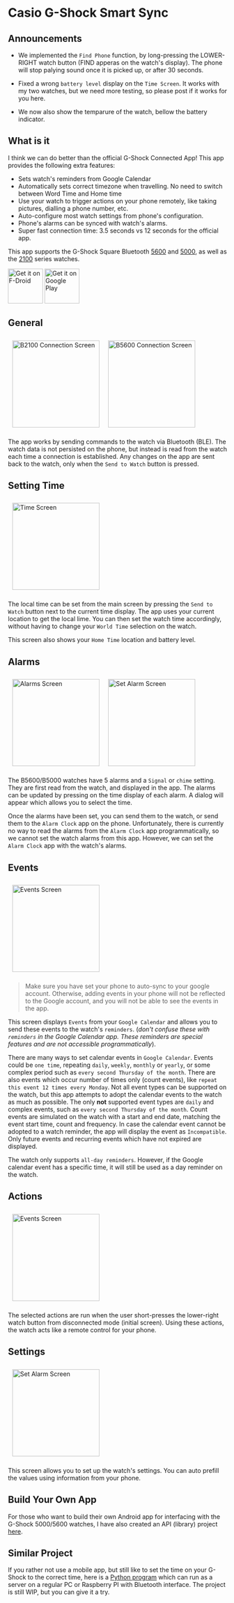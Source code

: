 # Casio G-Shock Smart Sync

## Announcements
- We implemented the `Find Phone` function, by long-pressing the LOWER-RIGHT watch button (FIND apperas on the watch's display). The phone will stop palying sound once it is picked up, or after 30 seconds.

- Fixed a wrong `battery level` display on the `Time Screen`. It works with my two watches, but we need more testing, so please post if it works for you here.

- We now also show the temparure of the watch, bellow the battery indicator.

## What is it
I think we can do better than the official G-Shock Connected App! This app provides the following extra features:

- Sets watch's reminders from Google Calendar
- Automatically sets correct timezone when travelling. No need to switch between Word Time and Home time
- Use your watch to trigger actions on your phone remotely, like taking pictures, dialling a phone number, etc.
- Auto-configure most watch settings from phone's configuration.
- Phone's alarms can be synced with watch's alarms.
- Super fast connection time: 3.5 seconds vs 12 seconds for the official app.

This app supports the G-Shock Square Bluetooth [5600](https://amzn.to/3Mt68Qb) and [5000](https://amzn.to/4194M13), as well as the [2100](https://amzn.to/3MUDCGY) series watches.

[<img src="https://fdroid.gitlab.io/artwork/badge/get-it-on.png"
     alt="Get it on F-Droid"
     height="80">](https://f-droid.org/packages/org.avmedia.gshockGoogleSync/)
[<img src="https://play.google.com/intl/en_us/badges/images/generic/en-play-badge.png"
     alt="Get it on Google Play"
     height="80">](https://play.google.com/store/apps/details?id=org.avmedia.gshockGoogleSync)

## General

<img src="fastlane/metadata/android/en-US/images/phoneScreenshots/mainscreen-b5600.png"
     alt="B5600 Connection Screen"
     width=200
     style="margin: 10px;" />
<img src="fastlane/metadata/android/en-US/images/phoneScreenshots/mainscreen-b2100.png"
     align="left"
     alt="B2100 Connection Screen"
     width=200
     style="margin: 10px;" />

The app works by sending commands to the watch via Bluetooth (BLE). The watch data is not persisted on the phone, but instead is read from the watch each time 
a connection is established. Any changes on the app are sent back to the watch, only when the `Send to Watch` button is pressed.  

## Setting Time
<img src="fastlane/metadata/android/en-US/images/phoneScreenshots/TimeScreen.png"
alt="Time Screen"
width=200
style="margin: 10px;" />

The local time can be set from the main screen by pressing the `Send to Watch` button next to the current time display. The app uses your current location to get the local lime.
You can then set the watch time accordingly, without having to change your `World Time` selection on the watch.

This screen also shows your `Home Time` location and battery level.

## Alarms

<img src="fastlane/metadata/android/en-US/images/phoneScreenshots/AlarmsScreen.png"
alt="Alarms Screen"
width=200
style="float: left; margin: 10px;" />

<img src="fastlane/metadata/android/en-US/images/phoneScreenshots/SetAlarmScreen.png"
alt="Set Alarm Screen"
width=200
style="margin: 10px;" />

The B5600/B5000 watches have 5 alarms and a `Signal` or `chime` setting. They are first read from the watch,
and displayed in the app. The alarms can be updated by pressing on the time display of each alarm. 
A dialog will appear which allows you to select the time.

Once the alarms have been set, you can send them to the watch, or send them to the `Alarm Clock` app on the phone. 
Unfortunately, there is currently no way to read the alarms from the `Alarm Clock` app programmatically, 
so we cannot set the watch alarms from this app. However, we can set the `Alarm Clock` app with the watch's alarms.

## Events
<img src="fastlane/metadata/android/en-US/images/phoneScreenshots/EventsScreen.png"
alt="Events Screen"
width=200
style="margin: 10px;" />

> Make sure you have set your phone to auto-sync to your google account. Otherwise, adding events in your phone will not be reflected to the Google account, and you will not be able to see the events in the app.

This screen displays `Events` from your `Google Calendar` and allows you to send these events to the watch's `reminders`.
(*don't confuse these with `reminders` in the Google Calendar app. These reminders are special features and are not accessible programmatically*).

There are many ways to set calendar events in `Google Calendar`. Events could be `one time`, repeating `daily`, `weekly`, `monthly` 
or `yearly`, or some complex period such as `every second Thursday of the month`. There are also events which occur number of 
times only (count events), like `repeat this event 12 times every Monday`. Not all event types can be supported on the watch, but this app 
attempts to adopt the calendar events to the watch as much as possible. The only **not** supported event types are `daily` and complex events, 
such as `every second Thursday of the month`. Count events are simulated on the watch with a start and end date, 
matching the event start time, count and frequency. In case the calendar event cannot be adopted to a watch reminder, 
the app will display the event as `Incompatible`. Only future events and recurring events which have not expired are displayed.

The watch only supports `all-day reminders`. However, if the Google calendar event has a specific time,
it will still be used as a day reminder on the watch.

## Actions
<img src="fastlane/metadata/android/en-US/images/phoneScreenshots/ActionsScreen.png"
alt="Events Screen"
width=200
style="margin: 10px;" />

The selected actions are run when the user short-presses the lower-right watch button from disconnected mode (initial screen). Using these actions, the watch acts like a remote control for your phone.

## Settings
<img src="fastlane/metadata/android/en-US/images/phoneScreenshots/Settings.png"
alt="Set Alarm Screen"
width=200
style="margin: 10px;" />

This screen allows you to set up the watch's settings. You can auto prefill the values using information from your phone.

## Build Your Own App
For those who want to build their own Android app for interfacing with the G-Shock 5000/5600 watches, I have also created an API (library) project [here](https://github.com/izivkov/GShockAPI). 

## Similar Project
If you rather not use a mobile app, but still like to set the time on your G-Shock to the correct time,
here is a [Python program](https://github.com/izivkov/GShockTimeServer) which can run as a server on a regular PC or Raspberry PI with Bluetooth interface.
The project is still WIP, but you can give it a try.


